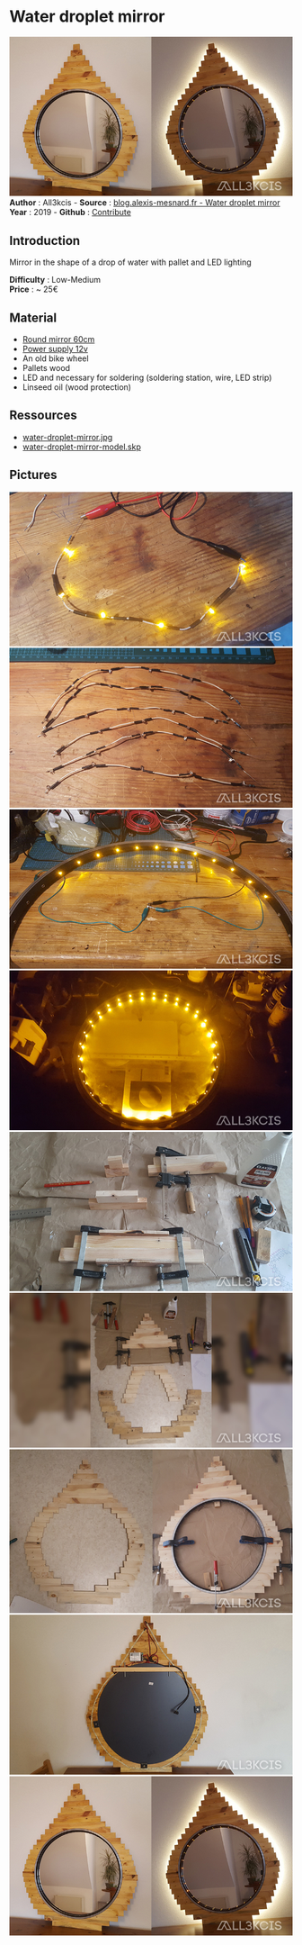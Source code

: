# Water droplet mirror

![Water droplet mirror](img/bandeau.jpg)  
**Author** : All3kcis - **Source** : [blog.alexis-mesnard.fr - Water droplet mirror](https://blog.alexis-mesnard.fr/water-droplet-mirror)  
**Year** : 2019 - **Github** : [Contribute](https://github.com/all3kcis/tutorials/tree/master/water-droplet-mirror)

## Introduction
Mirror in the shape of a drop of water with pallet and LED lighting

**Difficulty** : Low-Medium  
**Price** : ~ 25€  

## Material

- [Round mirror 60cm](https://www.leroymerlin.fr/v3/p/produits/miroir-non-lumineux-decoupe-rond-l-60-x-l-60-cm-poli-e13161)
- [Power supply 12v](https://fr.aliexpress.com/item/32703143354.html)
- An old bike wheel
- Pallets wood
- LED and necessary for soldering (soldering station, wire, LED strip)
- Linseed oil (wood protection)
  
## Ressources
  
  - [water-droplet-mirror.jpg](ressources/water-droplet-mirror.jpg)
  - [water-droplet-mirror-model.skp](ressources/water-droplet-mirror-model.skp)

## Pictures  

![Water droplet mirror](img/01.jpg)  
![Water droplet mirror](img/02.jpg)  
![Water droplet mirror](img/03.jpg)  
![Water droplet mirror](img/04.jpg)  
![Water droplet mirror](img/05.jpg)  
![Water droplet mirror](img/06.jpg)  
![Water droplet mirror](img/07.jpg)  
![Water droplet mirror](img/08.jpg)  
![Water droplet mirror](img/bandeau.jpg)  